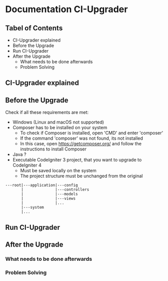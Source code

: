 # Documentation CI-Upgrader

## Tabel of Contents
- CI-Upgrader explained
- Before the Upgrade
- Run CI-Upgrader
- After the Upgrade
  - What needs to be done afterwards
  - Problem Solving

## CI-Upgrader explained


## Before the Upgrade

Check if all these requirements are met:

- Windows (Linux and macOS not supported)
- Composer has to be installed on your system
  - To check if Composer is installed, open 'CMD' and enter 'composer'
  - If the command 'composer' was not found, its not installed
  - In this case, open https://getcomposer.org/ and follow the instructions to install Composer
- Java ?
- Executable CodeIgniter 3 project, that you want to upgrade to CodeIgniter 4
  - Must be saved locally on the system
  - The project structure must be unchanged from the original

```
---root|---application|---config
       |              |---controllers
       |              |---models
       |              |---views
       |              |...
       |---system
       |...
```

## Run CI-Upgrader


## After the Upgrade


### What needs to be done afterwards


### Problem Solving
